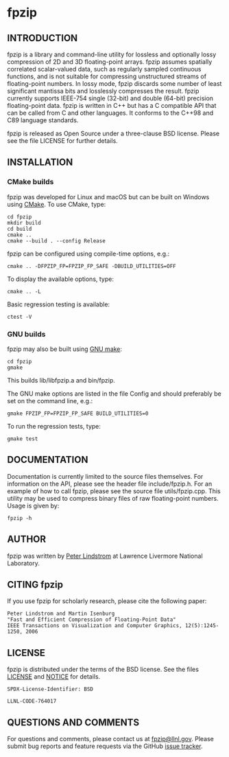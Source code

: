 fpzip
=====

INTRODUCTION
------------

fpzip is a library and command-line utility for lossless and optionally lossy
compression of 2D and 3D floating-point arrays.  fpzip assumes spatially
correlated scalar-valued data, such as regularly sampled continuous functions,
and is not suitable for compressing unstructured streams of floating-point
numbers.  In lossy mode, fpzip discards some number of least significant
mantissa bits and losslessly compresses the result.  fpzip currently supports
IEEE-754 single (32-bit) and double (64-bit) precision floating-point data.
fpzip is written in C++ but has a C compatible API that can be called from
C and other languages.  It conforms to the C++98 and C89 language standards.

fpzip is released as Open Source under a three-clause BSD license.  Please
see the file LICENSE for further details.


INSTALLATION
------------

### CMake builds

fpzip was developed for Linux and macOS but can be built on Windows using
[CMake](https://cmake.org).  To use CMake, type:

    cd fpzip
    mkdir build
    cd build
    cmake ..
    cmake --build . --config Release

fpzip can be configured using compile-time options, e.g.:

    cmake .. -DFPZIP_FP=FPZIP_FP_SAFE -DBUILD_UTILITIES=OFF

To display the available options, type:

    cmake .. -L

Basic regression testing is available:

    ctest -V

### GNU builds

fpzip may also be built using [GNU make](https://www.gnu.org/software/make/):

    cd fpzip
    gmake

This builds lib/libfpzip.a and bin/fpzip.

The GNU make options are listed in the file Config and should preferably be
set on the command line, e.g.:

    gmake FPZIP_FP=FPZIP_FP_SAFE BUILD_UTILITIES=0

To run the regression tests, type:

    gmake test


DOCUMENTATION
-------------

Documentation is currently limited to the source files themselves.  For
information on the API, please see the header file include/fpzip.h.  For an
example of how to call fpzip, please see the source file utils/fpzip.cpp.
This utility may be used to compress binary files of raw floating-point
numbers.  Usage is given by:

    fpzip -h


AUTHOR
------

fpzip was written by [Peter Lindstrom](https://people.llnl.gov/pl) at
Lawrence Livermore National Laboratory.


CITING fpzip
------------

If you use fpzip for scholarly research, please cite the following paper:

    Peter Lindstrom and Martin Isenburg
    "Fast and Efficient Compression of Floating-Point Data"
    IEEE Transactions on Visualization and Computer Graphics, 12(5):1245-1250, 2006


LICENSE
-------

fpzip is distributed under the terms of the BSD license.  See the files
[LICENSE](https://github.com/LLNL/fpzip/blob/master/LICENSE) and
[NOTICE](https://github.com/LLNL/fpzip/blob/master/NOTICE) for details.

`SPDX-License-Identifier: BSD`

``LLNL-CODE-764017``


QUESTIONS AND COMMENTS
----------------------

For questions and comments, please contact us at fpzip@llnl.gov.
Please submit bug reports and feature requests via the GitHub
[issue tracker](https://github.com/LLNL/fpzip/issues).
